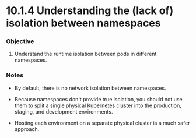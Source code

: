 # 10.1.4 Understanding the (lack of) isolation between namespaces

### Objective

1. Understand the runtime isolation between pods in different namespaces.

### Notes

* By default, there is no network isolation between namespaces. 

* Because namespaces don't provide true isolation, you should not use them to split a single physical Kubernetes cluster into the production, staging, and development environments. 

* Hosting each environment on a separate physical cluster is a much safer approach.
